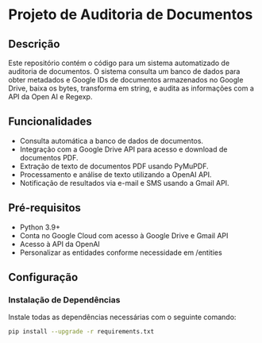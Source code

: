 # Projeto de Auditoria de Documentos

## Descrição
Este repositório contém o código para um sistema automatizado de auditoria de documentos.
O sistema consulta um banco de dados para obter metadados e Google IDs de documentos armazenados no Google Drive, baixa os bytes, transforma em string, e audita as informações com a API da Open AI e Regexp.

## Funcionalidades
- Consulta automática a banco de dados de documentos.
- Integração com a Google Drive API para acesso e download de documentos PDF.
- Extração de texto de documentos PDF usando PyMuPDF.
- Processamento e análise de texto utilizando a OpenAI API.
- Notificação de resultados via e-mail e SMS usando a Gmail API.

## Pré-requisitos
- Python 3.9+
- Conta no Google Cloud com acesso à Google Drive e Gmail API
- Acesso à API da OpenAI
- Personalizar as entidades conforme necessidade em /entities

## Configuração

### Instalação de Dependências
Instale todas as dependências necessárias com o seguinte comando:
```bash
pip install --upgrade -r requirements.txt